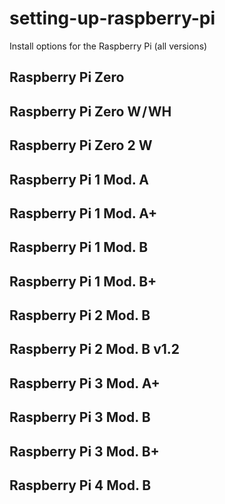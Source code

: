 setting-up-raspberry-pi
=======================
Install options for the Raspberry Pi (all versions)

Raspberry Pi Zero
-----------------

Raspberry Pi Zero W / WH
-----------------------

Raspberry Pi Zero 2 W
---------------------

Raspberry Pi 1 Mod. A
---------------------

Raspberry Pi 1 Mod. A+
---------------------

Raspberry Pi 1 Mod. B
---------------------

Raspberry Pi 1 Mod. B+
---------------------

Raspberry Pi 2 Mod. B
---------------------

Raspberry Pi 2 Mod. B v1.2
---------------------

Raspberry Pi 3 Mod. A+
---------------------

Raspberry Pi 3 Mod. B
---------------------

Raspberry Pi 3 Mod. B+
---------------------

Raspberry Pi 4 Mod. B
---------------------
